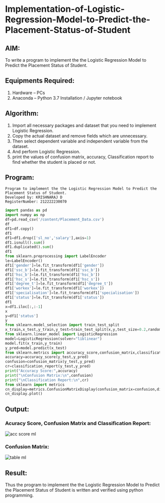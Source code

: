 # Implementation-of-Logistic-Regression-Model-to-Predict-the-Placement-Status-of-Student

## AIM:
To write a program to implement the the Logistic Regression Model to Predict the Placement Status of Student.

## Equipments Required:
1. Hardware – PCs
2. Anaconda – Python 3.7 Installation / Jupyter notebook

## Algorithm:
1. Import all necessary packages and dataset that you need to implement Logistic Regression.
2. Copy the actual dataset and remove fields which are unnecessary.
3. Then select dependent variable and independent variable from the dataset.
4. And perform Logistic Regression.
5. print the values of confusion matrix, accuracy, Classification report to find whether the student is placed or not. 

## Program:
```
Program to implement the the Logistic Regression Model to Predict the Placement Status of Student.
Developed by: KRISHNARAJ D
RegisterNumber: 212222230070
```
```PYTHON
import pandas as pd
import numpy as np
df=pd.read_csv('/content/Placement_Data.csv')
df
df1=df.copy()
df1
df1=df1.drop(['sl_no','salary'],axis=1)
df1.isnull().sum()
df1.duplicated().sum()
df1
from sklearn.preprocessing import LabelEncoder
le=LabelEncoder()
df1['gender']=le.fit_transform(df1['gender'])
df1['ssc_b']=le.fit_transform(df1['ssc_b'])
df1['hsc_b']=le.fit_transform(df1['hsc_b'])
df1['hsc_s']=le.fit_transform(df1['hsc_s'])
df1['degree_t']=le.fit_transform(df1['degree_t'])
df1['workex']=le.fit_transform(df1['workex'])
df1['specialisation']=le.fit_transform(df1['specialisation'])
df1['status']=le.fit_transform(df1['status'])
df1
x=df1.iloc[:,:-1]
x
y=df1['status']
y
from sklearn.model_selection import train_test_split
x_train,x_test,y_train,y_test=train_test_split(x,y,test_size=0.2,random_state=0)
from sklearn.linear_model import LogisticRegression
model=LogisticRegression(solver="liblinear")
model.fit(x_train,y_train)
y_pred=model.predict(x_test)
from sklearn.metrics import accuracy_score,confusion_matrix,classification_report
accuracy=accuracy_score(y_test,y_pred)
confusion=confusion_matrix(y_test,y_pred)
cr=classification_report(y_test,y_pred)
print("Accuracy Score:",accuracy)
print("\nConfusion Matrix:\n",confusion)
print("\nClassification Report:\n",cr)
from sklearn import metrics
cn_display=metrics.ConfusionMatrixDisplay(confusion_matrix=confusion,display_labels=['true','false'])
cn_display.plot()
```

## Output:
### Acuracy Score, Confusion Matrix and Classification Report:

![acc score ml](https://github.com/KRISHNARAJ-D/Implementation-of-Logistic-Regression-Model-to-Predict-the-Placement-Status-of-Student/assets/119559695/1173cc93-f29e-438d-9eae-bf424ef7222c)


### Confusion Matrix:
![table ml](https://github.com/KRISHNARAJ-D/Implementation-of-Logistic-Regression-Model-to-Predict-the-Placement-Status-of-Student/assets/119559695/61dd5842-63d0-45c2-93fa-dc6127f4b4c7)

## Result:
Thus the program to implement the the Logistic Regression Model to Predict the Placement Status of Student is written and verified using python programming.
